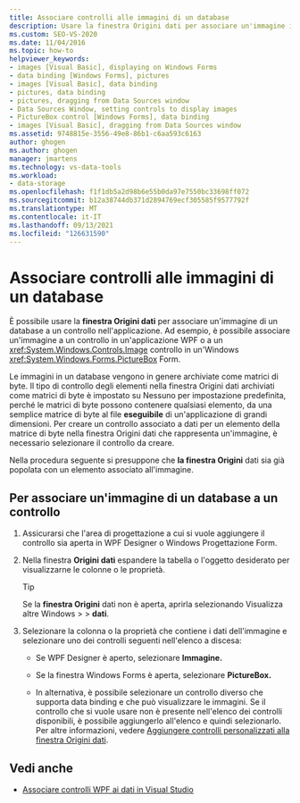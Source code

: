 ```yaml
---
title: Associare controlli alle immagini di un database
description: Usare la finestra Origini dati per associare un'immagine in un database a un controllo nell Visual Studio app Visual Studio dati.
ms.custom: SEO-VS-2020
ms.date: 11/04/2016
ms.topic: how-to
helpviewer_keywords:
- images [Visual Basic], displaying on Windows Forms
- data binding [Windows Forms], pictures
- images [Visual Basic], data binding
- pictures, data binding
- pictures, dragging from Data Sources window
- Data Sources Window, setting controls to display images
- PictureBox control [Windows Forms], data binding
- images [Visual Basic], dragging from Data Sources window
ms.assetid: 9748815e-3556-49e8-86b1-c6aa593c6163
author: ghogen
ms.author: ghogen
manager: jmartens
ms.technology: vs-data-tools
ms.workload:
- data-storage
ms.openlocfilehash: f1f1db5a2d98b6e55b0da97e7550bc33698ff072
ms.sourcegitcommit: b12a38744db371d2894769ecf305585f9577792f
ms.translationtype: MT
ms.contentlocale: it-IT
ms.lasthandoff: 09/13/2021
ms.locfileid: "126631590"
---
```

# <a name="bind-controls-to-pictures-from-a-database"></a>Associare controlli alle immagini di un database

È possibile usare la **finestra Origini dati** per associare un'immagine di un database a un controllo nell'applicazione. Ad esempio, è possibile associare un'immagine a un controllo in un'applicazione WPF o a un <xref:System.Windows.Controls.Image> controllo in un'Windows <xref:System.Windows.Forms.PictureBox> Form.

Le immagini in un database vengono in genere archiviate come matrici di byte. Il tipo  di controllo degli elementi nella finestra Origini dati archiviati come matrici di byte è impostato su Nessuno per impostazione predefinita, perché le matrici di byte possono contenere qualsiasi elemento, da una semplice matrice di byte al file **eseguibile** di un'applicazione di grandi dimensioni. Per creare un controllo associato a dati  per un elemento della matrice di byte nella finestra Origini dati che rappresenta un'immagine, è necessario selezionare il controllo da creare.

Nella procedura seguente si presuppone che **la finestra Origini** dati sia già popolata con un elemento associato all'immagine.

## <a name="to-bind-a-picture-in-a-database-to-a-control"></a>Per associare un'immagine di un database a un controllo

1. Assicurarsi che l'area di progettazione a cui si vuole aggiungere il controllo sia aperta in WPF Designer o Windows Progettazione Form.

2. Nella finestra **Origini dati** espandere la tabella o l'oggetto desiderato per visualizzarne le colonne o le proprietà.

   > [!TIP]
   > Se la **finestra Origini** dati non è aperta, aprirla selezionando Visualizza altre Windows  >    >  **dati**.

3. Selezionare la colonna o la proprietà che contiene i dati dell'immagine e selezionare uno dei controlli seguenti nell'elenco a discesa:

    - Se WPF Designer è aperto, selezionare **Immagine.**

    - Se la finestra Windows Forms è aperta, selezionare **PictureBox.**

    - In alternativa, è possibile selezionare un controllo diverso che supporta data binding e che può visualizzare le immagini. Se il controllo che si vuole usare non è presente nell'elenco dei controlli disponibili, è possibile aggiungerlo all'elenco e quindi selezionarlo. Per altre informazioni, vedere [Aggiungere controlli personalizzati alla finestra Origini dati](../data-tools/add-custom-controls-to-the-data-sources-window.md).

## <a name="see-also"></a>Vedi anche

- [Associare controlli WPF ai dati in Visual Studio](../data-tools/bind-wpf-controls-to-data-in-visual-studio.md)
